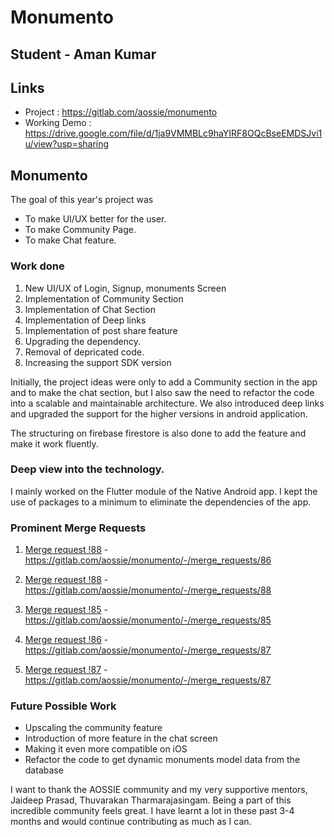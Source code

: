 
# Monumento

## Student - Aman Kumar
## Links
- Project : https://gitlab.com/aossie/monumento
- Working Demo : https://drive.google.com/file/d/1ja9VMMBLc9haYIRF8OQcBseEMDSJvi1u/view?usp=sharing
## Monumento


The goal of this year's project was

- To make UI/UX better for the user.
- To make Community Page.
- To make Chat feature.


### Work done


1. New UI/UX of Login, Signup, monuments Screen
2. Implementation of Community Section
3. Implementation of Chat Section
4. Implementation of Deep links
5. Implementation of post share feature
6. Upgrading the dependency.
7. Removal of depricated code.
8. Increasing the support SDK version

Initially, the project ideas were only to add a Community section in the app and to make the chat section, but I also saw the need to refactor the code into a scalable and maintainable architecture. We also introduced deep links and upgraded the support for the higher versions in android application.


The structuring on firebase firestore is also done to add the feature and make it work fluently.


### Deep view into the technology.


I mainly worked on the Flutter module of the Native Android app. I kept the use of packages to a minimum to eliminate the dependencies of the app.



### Prominent Merge Requests
1. [ Merge request !88](86) -  https://gitlab.com/aossie/monumento/-/merge_requests/86

2. [Merge request !88](88) -  https://gitlab.com/aossie/monumento/-/merge_requests/88

3. [Merge request !85](85) -  https://gitlab.com/aossie/monumento/-/merge_requests/85

4. [Merge request !86](86) - https://gitlab.com/aossie/monumento/-/merge_requests/87

5. [Merge request !87](87) - https://gitlab.com/aossie/monumento/-/merge_requests/87



### Future Possible Work

- Upscaling the community feature
- Introduction of more feature in the chat screen
- Making it even more compatible on iOS
- Refactor the code to get dynamic monuments model data from the database


I want to thank the AOSSIE community and my very supportive mentors, Jaideep Prasad, Thuvarakan Tharmarajasingam. Being a part of this incredible community feels great. I have learnt a lot in these past 3-4 months and would continue contributing as much as I can.